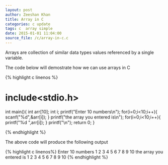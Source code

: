 ```yaml
---
layout: post
author: Zeeshan Khan
title: Array in C
categories: c update
tags: c  array simple
date: 2015-01-01 11:04:00
source_file: /c/array-in-c.c
---
```

Arrays are collection of similar data types values referenced by a single variable.

The code below will demostrate how we can use arrays in C

{% highlight c linenos %}

# include<stdio.h>
int main(){
    int arr[10];
    int i;
    printf("Enter 10 numbers\n");
    for(i=0;i<10;i++){
        scanf("%d",&arr[i]);
    }
    printf("the array you entered is\n");
    for(i=0;i<10;i++){
        printf("%d ",arr[i]);
    }
    printf("\n");
    return 0;
}

{% endhighlight %}

The above code will produce the following output

{% highlight c linenos%}
Enter 10 numbers
1
2
3
4
5
6
7
8
9
10
the array you entered is
1 2 3 4 5 6 7 8 9 10
{% endhighlight %}
